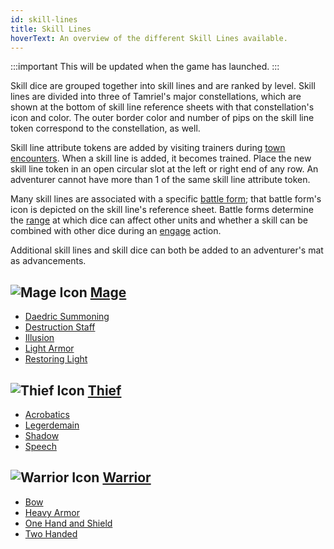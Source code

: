 ```yaml
---
id: skill-lines
title: Skill Lines
hoverText: An overview of the different Skill Lines available.
---
```


:::important
This will be updated when the game has launched.
:::

Skill dice are grouped together into skill lines and are ranked by level. Skill lines are divided into three of Tamriel's major constellations, which are shown at the bottom of skill line reference sheets with that constellation's icon and color. The outer border color and number of pips on the skill line token correspond to the constellation, as well.

Skill line attribute tokens are added by visiting trainers during [town encounters](/docs/day/encounter-phase). When a skill line is added, it becomes trained. Place the new skill line token in an open circular slot at the left or right end of any row. An adventurer cannot have more than 1 of the same skill line attribute token.

Many skill lines are associated with a specific [battle form](/docs/battle-forms/); that battle form's icon is depicted on the skill line's reference sheet. Battle forms determine the [range](/docs/glossary/range) at which dice can affect other units and whether a skill can be combined with other dice during an [engage](/docs/battles/adventurer-turn/engage) action.

Additional skill lines and skill dice can both be added to an adventurer's mat as advancements.

## <img src="/icons/mage.svg" alt="Mage Icon" class="icon-svg" /> [Mage](/docs/skill-lines/mage)

- [Daedric Summoning](/docs/skill-lines/mage/daedric-summoning)
- [Destruction Staff](/docs/skill-lines/mage/destruction-staff)
- [Illusion](/docs/skill-lines/mage/illusion)
- [Light Armor](/docs/skill-lines/mage/light-armor)
- [Restoring Light](/docs/skill-lines/mage/restoring-light)

## <img src="/icons/thief.svg" alt="Thief Icon" class="icon-svg" /> [Thief](/docs/skill-lines/thief)

- [Acrobatics](/docs/skill-lines/thief/acrobatics)
- [Legerdemain](/docs/skill-lines/thief/legerdemain)
- [Shadow](/docs/skill-lines/thief/shadow)
- [Speech](/docs/skill-lines/thief/speech)

## <img src="/icons/warrior.svg" alt="Warrior Icon" class="icon-svg" /> [Warrior](/docs/skill-lines/warrior)

- [Bow](/docs/skill-lines/warrior/bow)
- [Heavy Armor](/docs/skill-lines/warrior/heavy-armor)
- [One Hand and Shield](/docs/skill-lines/warrior/one-hand-and-shield)
- [Two Handed](/docs/skill-lines/warrior/two-handed)
